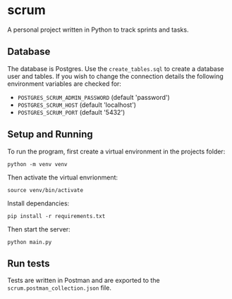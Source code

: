 # scrum
A personal project written in Python to track sprints and tasks.

## Database
The database is Postgres. Use the `create_tables.sql` to create a database user and tables. If you wish to change the connection details the following environment variables are checked for:
* `POSTGRES_SCRUM_ADMIN_PASSWORD` (default 'password') 
* `POSTGRES_SCRUM_HOST` (default 'localhost')
* `POSTGRES_SCRUM_PORT` (default '5432')

## Setup and Running
To run the program, first create a virtual environment in the projects folder:

`python -m venv venv`

Then activate the virtual envrionment:

`source venv/bin/activate`

Install dependancies:

`pip install -r requirements.txt`

Then start the server:

`python main.py`

## Run tests

Tests are written in Postman and are exported to the `scrum.postman_collection.json` file.
